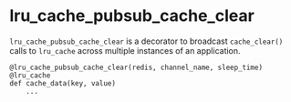 # lru_cache_pubsub_cache_clear
`lru_cache_pubsub_cache_clear` is a decorator to broadcast `cache_clear()` calls to `lru_cache` across
multiple instances of an application.

```
@lru_cache_pubsub_cache_clear(redis, channel_name, sleep_time)
@lru_cache
def cache_data(key, value)
    ...
``` 